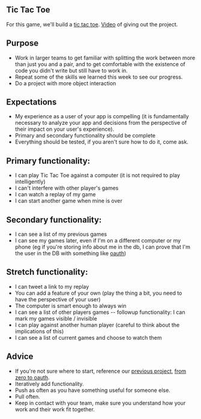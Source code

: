 Tic Tac Toe
-----------

For this game, we'll build a [tic tac toe](https://en.wikipedia.org/wiki/Tic-tac-toe).
[Video](https://vimeo.com/162839198) of giving out the project.

Purpose
-------

* Work in larger teams to get familiar with splitting the work between more
  than just you and a pair, and to get comfortable with the existence of
  code you didn't write but still have to work in.
* Repeat some of the skills we learned this week to see our progress.
* Do a project with more object interaction


Expectations
------------

* My experience as a user of your app is compelling
  (it is fundamentally necessary to analyze your app and decisions from
  the perspective of their impact on your user's experience).
* Primary and secondary functionality should be complete
* Everything should be tested, if you aren't sure how to do it, come ask.

Primary functionality:
----------------------

* I can play Tic Tac Toe against a computer (it is not required to play intelligently)
* I can't interfere with other player's games
* I can watch a replay of my game
* I can start another game when mine is over


Secondary functionality:
------------------------

* I can see a list of my previous games
* I can see my games later, even if I'm on a different computer or my phone
  (eg if you're storing info about me in the db,
  I can prove that I'm the user in the DB with something like [oauth](from_zero_to_oauth.md))


Stretch functionality:
----------------------

* I can tweet a link to my replay
* You can add a feature of your own (play the thing a bit, you need to have the perspective of your user)
* The computer is smart enough to always win
* I can see a list of other players games -- followup functionality: I can mark my games visible / invisible
* I can play against another human player (careful to think about the implications of this)
* I can see a list of current games and choose to watch them


Advice
------

* If you're not sure where to start, reference our
  [previous project](seeless_project.md),
  [from zero to oauth](from_zero_to_oauth.md).
* Iteratively add functionality.
* Push as often as you have something useful for someone else.
* Pull often.
* Keep in contact with your team, make sure you understand
  how your work and their work fit together.
